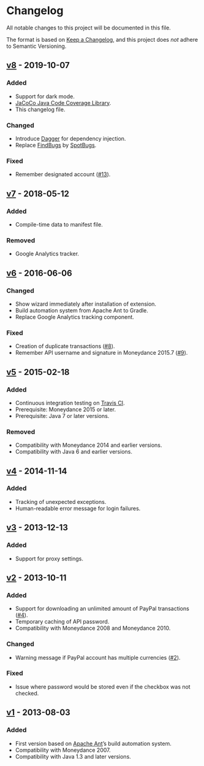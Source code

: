 # Changelog
All notable changes to this project will be documented in this file.

The format is based on [Keep a Changelog](https://keepachangelog.com),
and this project does *not* adhere to Semantic Versioning.

## [v8] - 2019-10-07
### Added
- Support for dark mode.
- [JaCoCo Java Code Coverage Library](https://www.jacoco.org/jacoco/).
- This changelog file.

### Changed
- Introduce [Dagger](https://dagger.dev) for dependency injection.
- Replace [FindBugs](http://findbugs.sourceforge.net) by [SpotBugs](https://spotbugs.github.io).

### Fixed
- Remember designated account ([#13]).


## [v7] - 2018-05-12
### Added
- Compile-time data to manifest file.

### Removed
- Google Analytics tracker.


## [v6] - 2016-06-06
### Changed
- Show wizard immediately after installation of extension.
- Build automation system from Apache Ant to Gradle.
- Replace Google Analytics tracking component.

### Fixed
- Creation of duplicate transactions ([#8]).
- Remember API username and signature in Moneydance 2015.7 ([#9]).


## [v5] - 2015-02-18
### Added
- Continuous integration testing on [Travis CI](https://travis-ci.org/my-flow/paypalimporter).
- Prerequisite: Moneydance 2015 or later.
- Prerequisite: Java 7 or later versions.

### Removed
- Compatibility with Moneydance 2014 and earlier versions.
- Compatibility with Java 6 and earlier versions.


## [v4] - 2014-11-14
### Added
- Tracking of unexpected exceptions.
- Human-readable error message for login failures.


## [v3] - 2013-12-13
### Added
- Support for proxy settings.


## [v2] - 2013-10-11
### Added
- Support for downloading an unlimited amount of PayPal transactions ([#4]).
- Temporary caching of API password.
- Compatibility with Moneydance 2008 and Moneydance 2010.

### Changed
- Warning message if PayPal account has multiple currencies ([#2]).

### Fixed
- Issue where password would be stored even if the checkbox was not checked.


## [v1] - 2013-08-03
### Added
- First version based on [Apache Ant](https://ant.apache.org)’s build automation system.
- Compatibility with Moneydance 2007.
- Compatibility with Java 1.3 and later versions.


[#13]: https://github.com/my-flow/paypalimporter/issues/13
[#9]: https://github.com/my-flow/paypalimporter/issues/9
[#8]: https://github.com/my-flow/paypalimporter/issues/8
[#4]: https://github.com/my-flow/paypalimporter/issues/4
[#2]: https://github.com/my-flow/paypalimporter/issues/2

[v8]: https://github.com/my-flow/paypalimporter/compare/v7...v8
[v7]: https://github.com/my-flow/paypalimporter/compare/v6...v7
[v6]: https://github.com/my-flow/paypalimporter/compare/v5...v6
[v5]: https://github.com/my-flow/paypalimporter/compare/v4...v5
[v4]: https://github.com/my-flow/paypalimporter/compare/v3...v4
[v3]: https://github.com/my-flow/paypalimporter/compare/v2...v3
[v2]: https://github.com/my-flow/paypalimporter/compare/v1...v2
[v1]: https://github.com/my-flow/paypalimporter/commits/v1
